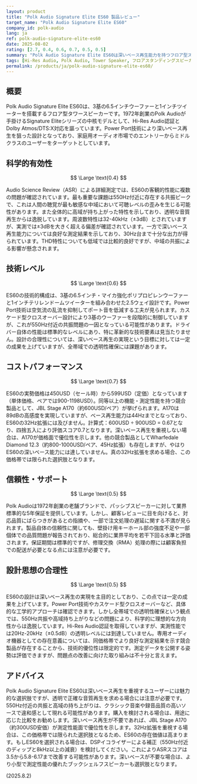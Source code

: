 ```yaml
---
layout: product
title: "Polk Audio Signature Elite ES60 製品レビュー"
target_name: "Polk Audio Signature Elite ES60"
company_id: polk-audio
lang: ja
ref: polk-audio-signature-elite-es60
date: 2025-08-02
rating: [2.7, 0.4, 0.6, 0.7, 0.5, 0.5]
summary: "Polk Audio Signature Elite ES60は深いベース再生能力を持つフロア型スピーカーですが、550Hz付近の共振ピークと高域の持ち上がりにより、透明度の高い音質再生には課題があります。"
tags: [Hi-Res Audio, Polk Audio, Tower Speaker, フロアスタンディングスピーカー]
permalink: /products/ja/polk-audio-signature-elite-es60/
---
```

## 概要

Polk Audio Signature Elite ES60は、3基の6.5インチウーファーと1インチツイーターを搭載するフロア型タワースピーカーです。1972年創業のPolk Audioが手掛けるSignature Eliteシリーズの中核モデルとして、Hi-Res Audio認証とDolby Atmos/DTS:X対応を謳っています。Power Port技術により深いベース再生を狙った設計となっており、家庭用オーディオ市場でのエントリーからミドルクラスのユーザーをターゲットとしています。

## 科学的有効性

$$ \Large \text{0.4} $$

Audio Science Review（ASR）による詳細測定では、ES60の客観的性能に複数の問題が確認されています。最も重要な課題は550Hz付近に存在する共振ピークで、これは人間の聴覚が最も敏感な中域において可聴レベルの歪みを生じる可能性があります。また全体的に高域が持ち上がった特性を示しており、透明な音質再生からは逸脱しています。周波数特性は32-40kHz（±3dB）とされていますが、実測では±3dBを大きく超える偏差が確認されています。一方で深いベース再生能力については良好な測定結果を示しており、30Hz台まで十分な出力が得られています。THD特性についても低域では比較的良好ですが、中域の共振による影響が懸念されます。

## 技術レベル

$$ \Large \text{0.6} $$

ES60の技術的構成は、3基の6.5インチ・マイカ強化ポリプロピレンウーファーと1インチテリレンドームツイーターを組み合わせた2.5ウェイ設計です。Power Port技術は空気流の乱流を抑制してポート音を低減する工夫が見られます。カスケード型クロスオーバー設計により3基のウーファーを段階的に制御していますが、これが550Hz付近の共振問題の一因となっている可能性があります。ドライバー自体の性能は標準的なレベルにあり、特に革新的な技術要素は見当たりません。設計の合理性については、深いベース再生の実現という目標に対しては一定の成果を上げていますが、全帯域での透明性確保には課題があります。

## コストパフォーマンス

$$ \Large \text{0.7} $$

ES60の実勢価格は450USD（セール時）から599USD（定価）となっています（単体価格、ペアでは900-1198USD）。同等以上の機能・測定性能を持つ競合製品として、JBL Stage A170（約600USD/ペア）が挙げられます。A170は89dBの高感度を実現していますが、ベース再生能力は44Hzまでとなっており、ES60の32Hz拡張には及びません。計算式：600USD ÷ 900USD = 0.67となり、四捨五入により評価スコア0.7となります。深いベース再生を重視しない場合は、A170が価格面で優位性を示します。他の競合製品としてWharfedale Diamond 12.3（約800-1000USD/ペア、45Hz拡張）も存在しますが、やはりES60の深いベース能力には達していません。真の32Hz拡張を求める場合、この価格帯では限られた選択肢となります。

## 信頼性・サポート

$$ \Large \text{0.5} $$

Polk Audioは1972年創業の老舗ブランドで、パッシブスピーカーに対して業界標準的な5年保証を提供しています。しかし、顧客レビューに目を向けると、対応品質にばらつきがあるとの指摘や、一部で注文処理の遅延に関する不満が見られます。製品自体の信頼性に関しても、壁掛け用キーホール部の強度不足や一部個体での品質問題が報告されており、総合的に業界平均を若干下回る水準と評価されます。保証期間は標準的ですが、修理交換（RMA）処理の際には顧客負担での配送が必要となる点には注意が必要です。

## 設計思想の合理性

$$ \Large \text{0.5} $$

ES60の設計は深いベース再生の実現を主目的としており、この点では一定の成果を上げています。Power Port技術やカスケード型クロスオーバーなど、具体的な工学的アプローチは確認できます。しかし全帯域での透明性確保という観点では、550Hz共振や高域持ち上がりなどの問題により、科学的に理想的な方向性からは逸脱しています。Hi-Res Audio認証を取得していますが、実測性能では20Hz-20kHz（±0.5dB）の透明レベルには到達していません。専用オーディオ機器としての存在意義については、同価格帯でより良好な測定結果を示す競合製品が存在することから、技術的優位性は限定的です。測定データを公開する姿勢は評価できますが、問題点の改善に向けた取り組みは不十分と言えます。

## アドバイス

Polk Audio Signature Elite ES60は深いベース再生を重視するユーザーには魅力的な選択肢ですが、透明で正確な音質再生を求める場合には注意が必要です。550Hz付近の共振と高域の持ち上がりは、クラシック音楽や録音品質の高いソースで違和感として現れる可能性があります。購入を検討される場合は、用途に応じた比較をお勧めします。深いベース再生が不要であれば、JBL Stage A170（約300USD安価）が測定性能面で優位性を示します。32Hz拡張を重視する場合は、この価格帯では限られた選択肢となるため、ES60の存在価値は高まります。もしES60を選択される場合は、DSPイコライザーによる補正（550Hz付近のディップと8kHz以上の減衰）を検討してください。これによりASRスコアは3.5から5.8-6.17まで改善する可能性があります。深いベースが不要な場合は、より小型で測定性能の優れたブックシェルフスピーカーも選択肢となります。

(2025.8.2)
